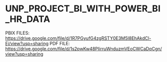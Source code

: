 # UNP_PROJECT_BI_WITH_POWER_BI_HR_DATA

PBIX FILES: https://drive.google.com/file/d/1R7PGyufG4zgRSTY0E3M5I8EhAkdCl-Ej/view?usp=sharing
PDF FILE: https://drive.google.com/file/d/1s2pwKw48PIirruWnduzmVEoCWCaDqCgn/view?usp=sharing
